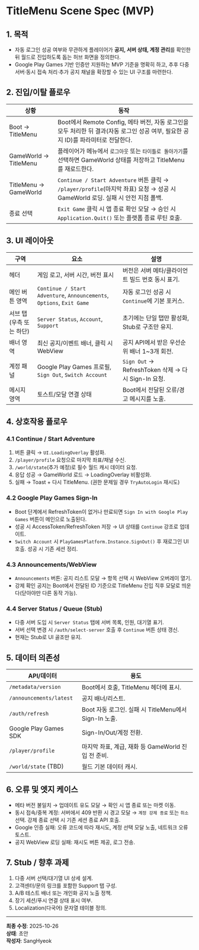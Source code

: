 # TitleMenu Scene Spec (MVP)

## 1. 목적
- 자동 로그인 성공 여부와 무관하게 플레이어가 **공지, 서버 상태, 계정 관리**를 확인한 뒤 월드로 진입하도록 돕는 허브 화면을 정의한다.
- Google Play Games 기반 인증만 지원하는 MVP 기준을 명확히 하고, 추후 다중 서버·동시 접속 처리·추가 공지 채널을 확장할 수 있는 UI 구조를 마련한다.

## 2. 진입/이탈 플로우
| 상황 | 동작 |
| --- | --- |
| Boot → TitleMenu | Boot에서 Remote Config, 메타 버전, 자동 로그인을 모두 처리한 뒤 결과(자동 로그인 성공 여부, 필요한 공지 ID)를 파라미터로 전달한다. |
| GameWorld → TitleMenu | 플레이어가 메뉴에서 `로그아웃` 또는 `타이틀로 돌아가기`를 선택하면 GameWorld 상태를 저장하고 TitleMenu를 재로드한다. |
| TitleMenu → GameWorld | `Continue / Start Adventure` 버튼 클릭 → `/player/profile`(마지막 좌표) 요청 → 성공 시 GameWorld 로딩. 실패 시 안전 지점 폴백. |
| 종료 선택 | `Exit Game` 클릭 시 앱 종료 확인 모달 → 승인 시 `Application.Quit()` 또는 플랫폼 종료 루틴 호출. |

## 3. UI 레이아웃
| 구역 | 요소 | 설명 |
| --- | --- | --- |
| 헤더 | 게임 로고, 서버 시간, 버전 표시 | 버전은 서버 메타/클라이언트 빌드 번호 동시 표기. |
| 메인 버튼 영역 | `Continue / Start Adventure`, `Announcements`, `Options`, `Exit Game` | 자동 로그인 성공 시 `Continue`에 기본 포커스. |
| 서브 탭(우측 또는 하단) | `Server Status`, `Account`, `Support` | 초기에는 단일 탭만 활성화, Stub로 구조만 유지. |
| 배너 영역 | 최신 공지/이벤트 배너, 클릭 시 WebView | 공지 API에서 받은 우선순위 배너 1~3개 회전. |
| 계정 패널 | Google Play Games 프로필, `Sign Out`, `Switch Account` | `Sign Out` → RefreshToken 삭제 → 다시 Sign-In 요청. |
| 메시지 영역 | 토스트/모달 연결 상태 | Boot에서 전달된 오류/경고 메시지를 노출. |

## 4. 상호작용 플로우
### 4.1 Continue / Start Adventure
1. 버튼 클릭 → `UI.LoadingOverlay` 활성화.  
2. `/player/profile` 요청으로 마지막 좌표/채널 수신.  
3. `/world/state`(추가 예정)로 필수 월드 캐시 데이터 요청.  
4. 응답 성공 → GameWorld 로드 → LoadingOverlay 비활성화.  
5. 실패 → Toast + 다시 TitleMenu. (권한 문제일 경우 `TryAutoLogin` 재시도)

### 4.2 Google Play Games Sign-In
- Boot 단계에서 RefreshToken이 없거나 만료되면 `Sign In with Google Play Games` 버튼이 메인으로 노출된다.  
- 성공 시 AccessToken/RefreshToken 저장 → UI 상태를 `Continue` 강조로 업데이트.  
- `Switch Account` 시 `PlayGamesPlatform.Instance.SignOut()` 후 재로그인 UI 호출. 성공 시 기존 세션 정리.

### 4.3 Announcements/WebView
- `Announcements` 버튼: 공지 리스트 모달 → 항목 선택 시 WebView 오버레이 열기.  
- 강제 확인 공지는 Boot에서 전달된 ID 기준으로 TitleMenu 진입 직후 모달로 띄운다(닫아야만 다른 동작 가능).

### 4.4 Server Status / Queue (Stub)
- 다중 서버 도입 시 `Server Status` 탭에 서버 목록, 인원, 대기열 표기.  
- 서버 선택 변경 시 `/auth/select-server` 호출 후 `Continue` 버튼 상태 갱신.  
- 현재는 Stub로 UI 골조만 유지.

## 5. 데이터 의존성
| API/데이터 | 용도 |
| --- | --- |
| `/metadata/version` | Boot에서 호출, TitleMenu 헤더에 표시. |
| `/announcements/latest` | 공지 배너/리스트. |
| `/auth/refresh` | Boot 자동 로그인. 실패 시 TitleMenu에서 Sign-In 노출. |
| Google Play Games SDK | Sign-In/Out/계정 전환. |
| `/player/profile` | 마지막 좌표, 계급, 재화 등 GameWorld 진입 전 준비. |
| `/world/state` (TBD) | 월드 기본 데이터 캐시. |

## 6. 오류 및 엣지 케이스
- 메타 버전 불일치 → 업데이트 유도 모달 → 확인 시 앱 종료 또는 마켓 이동.  
- 동시 접속/중복 계정: 서버에서 409 반환 시 경고 모달 → `계정 강제 종료` 또는 `취소` 선택. 강제 종료 선택 시 기존 세션 종료 API 호출.  
- Google 인증 실패: 오류 코드에 따라 재시도, 계정 선택 모달 노출, 네트워크 오류 토스트.  
- 공지 WebView 로딩 실패: 재시도 버튼 제공, 로그 전송.

## 7. Stub / 향후 과제
1. 다중 서버 선택/대기열 UI 상세 설계.  
2. 고객센터/문의 링크를 포함한 Support 탭 구성.  
3. A/B 테스트 배너 또는 개인화 공지 노출 정책.  
4. 장기 세션/푸시 연결 상태 표시 여부.  
5. Localization(다국어) 문자열 테이블 정의.

---
**최종 수정**: 2025-10-26  
**상태**: 초안  
**작성자**: SangHyeok  
